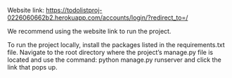 Website link: https://todolistproj-0226060662b2.herokuapp.com/accounts/login/?redirect_to=/

We recommend using the website link to run the project. 

To run the project locally, install the packages listed in the requirements.txt file. Navigate to the root directory where the project’s manage.py file is located and use the command: python manage.py runserver and click the link that pops up.


